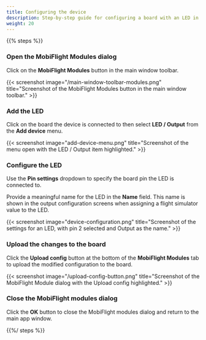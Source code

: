 ```yaml
---
title: Configuring the device
description: Step-by-step guide for configuring a board with an LED in MobiFlight
weight: 20
---
```


{{% steps %}}

### Open the MobiFlight Modules dialog

Click on the **MobiFlight Modules** button in the main window toolbar.

{{< screenshot image="/main-window-toolbar-modules.png" title="Screenshot of the MobiFlight Modules button in the main window toolbar." >}}

### Add the LED

Click on the board the device is connected to then select **LED / Output** from the **Add device** menu.

{{< screenshot image="add-device-menu.png" title="Screenshot of the menu open with the LED / Output item highlighted." >}}

### Configure the LED

Use the **Pin settings** dropdown to specify the board pin the LED is connected to.

Provide a meaningful name for the LED in the **Name** field. This name is shown in the output configuration screens when assigning a flight simulator value to the LED.

{{< screenshot image="device-configuration.png" title="Screenshot of the settings for an LED, with pin 2 selected and Output as the name." >}}

### Upload the changes to the board

Click the **Upload config** button at the bottom of the **MobiFlight Modules** tab to upload the modified
configuration to the board.

{{< screenshot image="/upload-config-button.png" title="Screenshot of the MobiFlight Module dialog with the Upload config highlighted." >}}

### Close the MobiFlight modules dialog

Click the **OK** button to close the MobiFlight modules dialog and return to the main app window.

{{%/ steps %}}
